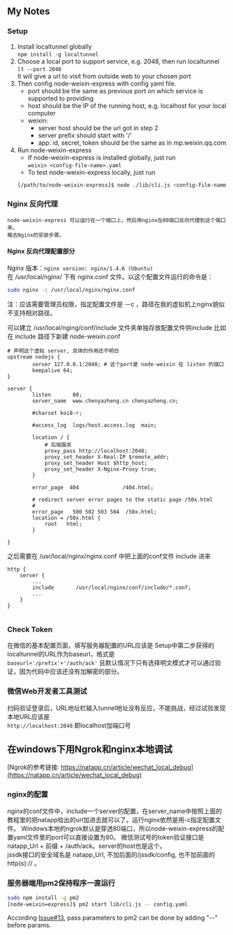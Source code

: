 ## My Notes

### Setup

1. Install localtunnel globally  
    `npm install -g localtunnel`
2. Choose a local port to support service, e.g. 2048, then run localtunnel  
    `lt --port 2048`  
    lt will give a url to visit from outside web to your chosen port
3. Then config node-weixin-express with config yaml file.
    * port should be the same as previous port on which service is supported to providing
    * host should be the IP of the running host, e.g. localhost for your local computer
    * weixin:
        - server host should be the url got in step 2
        - server prefix should start with '/'
        - app: id, secret, token should be the same as in mp.weixin.qq.com
4. Run node-weixin-express
    * If node-weixin-express is installed globally, just run   
    `weixin <config-file-name>.yaml`
    * To test node-weixin-express locally, just run  
    ```sh
    [/path/to/node-weixin-express]$ node ./lib/cli.js <config-file-name>.yaml 
    ```

### Nginx 反向代理
    node-weixin-express 可以运行在一个端口上，然后用nginx在80端口反向代理到这个端口来。
    略去Nginx的安装步骤。
#### Nginx 反向代理配置部分
Nginx 版本：`nginx version: nginx/1.4.6 (Ubuntu)`   
在 /usr/local/nginx/ 下有 nginx.conf 文件。以这个配置文件运行的命令是：
```sh
sudo nginx -c /usr/local/nginx/nginx.conf 
```
注：应该需要管理员权限，指定配置文件是 －c ，路径在我的虚拟机上nginx貌似不支持相对路径。

可以建立 /usr/local/nging/conf/include 文件夹单独存放配置文件供include
比如在 include 路径下新建 node-weixin.conf
```nginx
# 声明这个虚拟 server, 具体的作用还不明白 
upstream nodejs {
        server 127.0.0.1:2048; # 这个port是 node-weixin 在 listen 的端口
        keepalive 64;
}

server {
        listen       80;
        server_name  www.chenyazheng.cn chenyazheng.cn;

        #charset koi8-r;

        #access_log  logs/host.access.log  main;

        location / {
            # 后端服务
            proxy_pass http://localhost:2048;
            proxy_set_header X-Real-IP $remote_addr;
            proxy_set_header Host $http_host;
            proxy_set_header X-Nginx-Proxy true;
        }

        error_page  404              /404.html;

        # redirect server error pages to the static page /50x.html
        #
        error_page   500 502 503 504  /50x.html;
        location = /50x.html {
            root   html;
        }

}
```

之后需要在 /usr/local/nginx/nginx.conf 中把上面的conf文件 include 进来
```
http {
    server {
        ...
        include       /usr/local/nginx/conf/include/*.conf;
        ...
    }
}


```

### Check Token
在微信的基本配置页面，填写服务器配置的URL应该是 Setup中第二步获得的localtunnel的URL作为baseurl，格式是  
    `baseurl+'/prefix'+'/auth/ack'`
且默认情况下只有选择明文模式才可以通过验证，因为代码中应该还没有加解密的部分。

### 微信Web开发者工具测试
扫码验证登录后，URL地址栏输入tunnel地址没有反应，不能挑战，经过试验发现本地URL应该是   
`http://localhost:2048`
即localhost加端口号

## 在windows下用Ngrok和nginx本地调试
[Ngrok的参考链接: https://natapp.cn/article/wechat_local_debug](https://natapp.cn/article/wechat_local_debug)

### nginx的配置
nginx的conf文件中，include一个server的配置，在server_name中按照上面的教程里的把natapp给出的url加进去就可以了。运行nginx依然是用-c指定配置文件。
Windows本地的ngrok默认是穿透80端口，所以node-weixin-express的配置yaml文件里的port可以直接设置为80。
微信测试号的token验证接口是 natapp_Url + 前缀 + /auth/ack。server的host也是这个。  
jssdk接口的安全域名是 natapp_Url, 不加后面的/jssdk/config, 也不加前面的 http(s):// 。

### 服务器端用pm2保持程序一直运行
```sh
sudo npm install -g pm2
[node-weixin=express]$ pm2 start lib/cli.js -- config.yaml
```
According [Issue#13](https://github.com/Unitech/pm2/issues/13), pass parameters to pm2 can be done by adding "--" before params.

